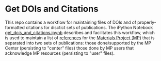 # Get DOIs and Citations

This repo contains a workflow for maintaining files of DOIs and of
properly-formatted citations for disctict sets of publications. The iPython
Notebook
[get_dois_and_citations.ipynb](http://nbviewer.ipython.org/github/dwinston/dois-and-citations-from-raw/blob/master/get_dois_and_citations.ipynb)
describes and facilitates this workflow, which is used to maintain a list of
[references](https://materialsproject.org/wiki/index.php/References) for the
[Materials Project (MP)](https://materialsproject.org) that is separated into
two sets of publications: those done/supported by the MP Center (persisting to
"center" files) those done by MP users that acknowledge MP resources
(persisting to "user" files).

